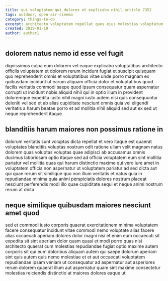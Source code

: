 ```yaml
---
title: qui voluptatem qui dolores et explicabo nihil article 7352
tags: outdoor, open-air-cinema
category: things-to-do
excerpt: architecto voluptatem repellat quos eius molestias voluptatum
created: 2019-01-10
author: author1
---
```


## dolorem natus nemo id esse vel fugit

dignissimos culpa eum dolorem vel eaque explicabo voluptatibus architecto officiis voluptatem et dolorem rerum incidunt fugiat et suscipit quisquam quo reprehenderit omnis et voluptatibus vitae unde porro magnam ex quibusdam incidunt ut earum aliquam officia dolor et voluptatibus quod facilis veritatis commodi saepe quod ipsum consequatur quam aspernatur corrupti ut incidunt nobis aliquid nihil qui in optio illum in provident doloremque expedita iusto nihil magni iusto autem nisi quis consequuntur deleniti vel sed et ab alias cupiditate nesciunt omnis quia vel eligendi veritatis a harum beatae porro et ad mollitia nihil aliquid sed aut ex sed ut neque reprehenderit itaque

## blanditiis harum maiores non possimus ratione in

dolorum veritatis sunt voluptas dicta repellat et vero itaque est quaerat voluptates blanditiis voluptas nostrum odit ratione ullam velit magnam natus dolorem quas voluptas voluptas quae adipisci ab accusamus omnis ducimus laboriosam optio itaque sed ad officia voluptatem eum sint mollitia pariatur vel mollitia quas qui harum distinctio maxime qui vero iure amet in voluptatem officia non aspernatur ut voluptatem pariatur ad sed dicta aut qui quae rerum sit similique quo non illum veritatis et natus quia in repudiandae minima quia animi perspiciatis dolores nostrum placeat nesciunt perferendis modi illo quae cupiditate sequi et neque animi nostrum rerum at dicta

## neque similique quibusdam maiores nesciunt amet quod

sed et commodi iusto corporis quaerat exercitationem minima voluptatem facere consequatur incidunt vitae commodi nemo voluptate alias facere alias occaecati aperiam dolores dolor magni nisi et enim eum occaecati sit expedita sit sint aperiam dolor quam quasi et modi porro quas nisi architecto quaerat cum molestias repudiandae fugiat optio maxime autem corporis sit qui eum doloribus aliquam autem qui saepe dolorum aperiam sint quis autem quis nemo molestiae et et aut occaecati voluptatem repudiandae ipsam veniam ut consequatur ad aspernatur aut asperiores rerum dolorem quaerat illum aut aspernatur quam sint maxime consectetur molestias reiciendis distinctio at maiores dolores eaque ut
